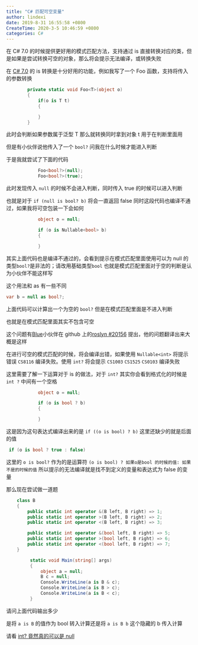 ```yaml
---
title: "C# 匹配可空变量"
author: lindexi
date: 2019-8-31 16:55:58 +0800
CreateTime: 2020-3-5 10:46:59 +0800
categories: C#
---
```


在 C# 7.0 的时候提供更好用的模式匹配方法，支持通过 is 直接转换对应的类，但是如果是尝试转换可空的对象，那么将会提示无法编译，或转换失败

<!--more-->



在 [C# 7.0](https://blog.lindexi.com/post/C-7.0.html) 的 is 转换是十分好用的功能，例如我写了一个 Foo 函数，支持将传入的参数转换

```csharp
        private static void Foo<T>(object o)
        {
            if(o is T t)
            {

            }
        }
```

此时会判断如果参数属于泛型 T 那么就转换同时拿到对象 t 用于在判断里面用

但是有小伙伴说他传入了一个 `bool?` 问我在什么时候才能进入判断

于是我就尝试了下面的代码

```csharp
            Foo<bool?>(null);
            Foo<bool?>(true);
```

此时发现传入 `null` 的时候不会进入判断，同时传入 true 的时候可以进入判断

也就是对于 `if (null is bool? b)` 将会一直返回 false 同时这段代码也编译不通过，如果我将可空包装一下会如何

```csharp
            object o = null;

            if (o is Nullable<bool> b)
            {

            }
```

其实上面代码也是编译不通过的，会看到提示在模式匹配里面使用可以为 null 的类型`bool?`是非法的；请改用基础类型`bool` 也就是模式匹配里面对于空的判断是认为小伙伴不能这样写

这个用法和 as 有一些不同

```csharp
var b = null as bool?;
```

上面代码可以计算出一个为空的 `bool?` 但是在模式匹配里面是不进入判断

也就是在模式匹配里面其实不包含可空

这个问题有[Blue](https://github.com/Blue0500)小伙伴在 github 上的[roslyn #20156](https://github.com/dotnet/roslyn/issues/20156 ) 提出，他的问题翻译出来大概是这样

在进行可空的模式匹配的时候，将会编译出错，如果使用 `Nullable<int>` 将提示错误 `CS8116` 编译失败。使用 `int?` 将会提示 `CS1003` `CS1525` `CS0103` 编译失败

这里需要了解一下运算对于 is 的做法，对于 `int?` 其实你会看到格式化的时候是 `int ?` 中间有一个空格

```csharp
            object o = null;

            if (o is bool ? b)
            {

            }
```

这是因为这句表达式编译出来的是 `if ((o is bool) ? b)` 这里还缺少的就是后面的值

```csharp
 if (o is bool ? true : false)
``` 

这里的 `o is bool?` 作为的是运算符 `(o is bool) ? 如果o是bool 的时候的值: 如果不是的时候的值` 所以提示的无法编译就是找不到定义的变量和表达式为 false 的变量

那么现在尝试做一道题

```csharp
    class B
    {
        public static int operator &(B left, B right) => 1;
        public static int operator >(B left, B right) => 2;
        public static int operator <(B left, B right) => 3;

        public static int operator &(bool left, B right) => 5;
        public static int operator >(bool left, B right) => 6;
        public static int operator <(bool left, B right) => 7;
    }

         static void Main(string[] args)
         {
             object a = null;
             B c = null;
             Console.WriteLine(a is B & c);
             Console.WriteLine(a is B > c);
             Console.WriteLine(a is B < c);
         }
```

请问上面代码输出多少

是将 `a is B` 的值作为 bool 转入计算还是将 `a is B b` 这个隐藏的 b 传入计算

请看 [int? 竟然真的可以是 null](https://blog.walterlv.com/post/how-to-identify-a-nullable-type.html )


